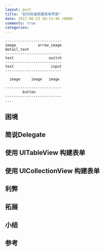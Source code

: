 ```yaml
---
layout: post
title: "如何快速搭建表单界面"
date: 2017-06-23 16:13:46 +0800
comments: true
categories: 
---
```


```
--------------------------
image          arrow_image
detail_text
--------------------------
text  		     	switch
--------------------------
text       			 input
--------------------------

  image 	image 	image

--------------------------
		button
--------------------------
...
```

<!--more-->

## 困境

## 简说Delegate

## 使用 UITableView 构建表单

## 使用 UICollectionView 构建表单

## 利弊

## 拓展

## 小结

## 参考

